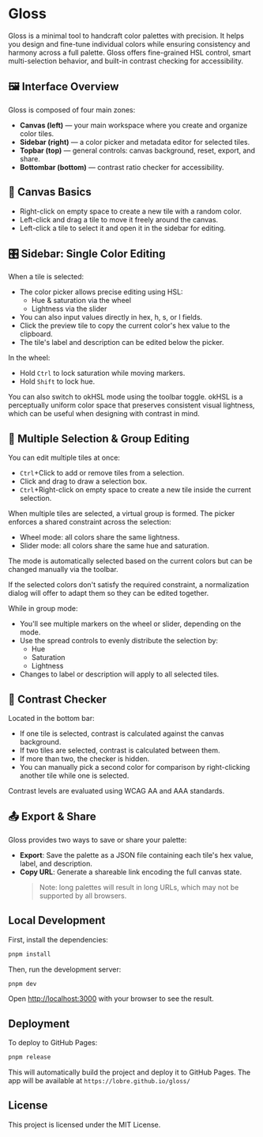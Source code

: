 # Gloss

Gloss is a minimal tool to handcraft color palettes with precision. It helps you design and fine-tune individual colors while ensuring consistency and harmony across a full palette. Gloss offers fine-grained HSL control, smart multi-selection behavior, and built-in contrast checking for accessibility.

## 🖼 Interface Overview

Gloss is composed of four main zones:

- **Canvas (left)** — your main workspace where you create and organize color tiles.
- **Sidebar (right)** — a color picker and metadata editor for selected tiles.
- **Topbar (top)** — general controls: canvas background, reset, export, and share.
- **Bottombar (bottom)** — contrast ratio checker for accessibility.

## 🎨 Canvas Basics

- Right-click on empty space to create a new tile with a random color.
- Left-click and drag a tile to move it freely around the canvas.
- Left-click a tile to select it and open it in the sidebar for editing.

## 🎛 Sidebar: Single Color Editing

When a tile is selected:

- The color picker allows precise editing using HSL:
  - Hue & saturation via the wheel
  - Lightness via the slider
- You can also input values directly in hex, h, s, or l fields.
- Click the preview tile to copy the current color's hex value to the clipboard.
- The tile's label and description can be edited below the picker.

In the wheel:
- Hold `Ctrl` to lock saturation while moving markers.
- Hold `Shift` to lock hue.

You can also switch to okHSL mode using the toolbar toggle. okHSL is a perceptually uniform color space that preserves consistent visual lightness, which can be useful when designing with contrast in mind.

## 🧩 Multiple Selection & Group Editing

You can edit multiple tiles at once:
- `Ctrl`+Click to add or remove tiles from a selection.
- Click and drag to draw a selection box.
- `Ctrl`+Right-click on empty space to create a new tile inside the current selection.

When multiple tiles are selected, a virtual group is formed. The picker enforces a shared constraint across the selection:
- Wheel mode: all colors share the same lightness.
- Slider mode: all colors share the same hue and saturation.

The mode is automatically selected based on the current colors but can be changed manually via the toolbar.

If the selected colors don't satisfy the required constraint, a normalization dialog will offer to adapt them so they can be edited together.

While in group mode:
- You'll see multiple markers on the wheel or slider, depending on the mode.
- Use the spread controls to evenly distribute the selection by:
  - Hue
  - Saturation
  - Lightness
- Changes to label or description will apply to all selected tiles.

## 📏 Contrast Checker

Located in the bottom bar:
- If one tile is selected, contrast is calculated against the canvas background.
- If two tiles are selected, contrast is calculated between them.
- If more than two, the checker is hidden.
- You can manually pick a second color for comparison by right-clicking another tile while one is selected.

Contrast levels are evaluated using WCAG AA and AAA standards.

## 📤 Export & Share

Gloss provides two ways to save or share your palette:
- **Export**: Save the palette as a JSON file containing each tile's hex value, label, and description.
- **Copy URL**: Generate a shareable link encoding the full canvas state.
  > Note: long palettes will result in long URLs, which may not be supported by all browsers.

## Local Development

First, install the dependencies:

```bash
pnpm install
```

Then, run the development server:

```bash
pnpm dev
```

Open [http://localhost:3000](http://localhost:3000) with your browser to see the result.

## Deployment

To deploy to GitHub Pages:

```bash
pnpm release
```

This will automatically build the project and deploy it to GitHub Pages. The app will be available at `https://lobre.github.io/gloss/`

## License

This project is licensed under the MIT License.
